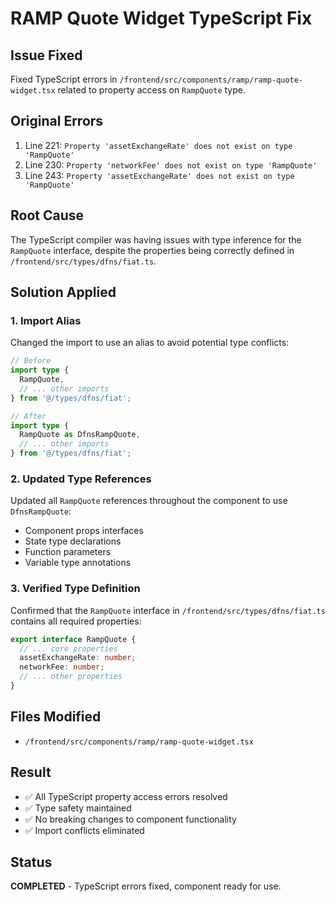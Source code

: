 # RAMP Quote Widget TypeScript Fix

## Issue Fixed
Fixed TypeScript errors in `/frontend/src/components/ramp/ramp-quote-widget.tsx` related to property access on `RampQuote` type.

## Original Errors
1. Line 221: `Property 'assetExchangeRate' does not exist on type 'RampQuote'`
2. Line 230: `Property 'networkFee' does not exist on type 'RampQuote'`  
3. Line 243: `Property 'assetExchangeRate' does not exist on type 'RampQuote'`

## Root Cause
The TypeScript compiler was having issues with type inference for the `RampQuote` interface, despite the properties being correctly defined in `/frontend/src/types/dfns/fiat.ts`.

## Solution Applied

### 1. Import Alias
Changed the import to use an alias to avoid potential type conflicts:

```typescript
// Before
import type { 
  RampQuote, 
  // ... other imports
} from '@/types/dfns/fiat';

// After  
import type { 
  RampQuote as DfnsRampQuote, 
  // ... other imports
} from '@/types/dfns/fiat';
```

### 2. Updated Type References
Updated all `RampQuote` references throughout the component to use `DfnsRampQuote`:

- Component props interfaces
- State type declarations
- Function parameters
- Variable type annotations

### 3. Verified Type Definition
Confirmed that the `RampQuote` interface in `/frontend/src/types/dfns/fiat.ts` contains all required properties:

```typescript
export interface RampQuote {
  // ... core properties
  assetExchangeRate: number;
  networkFee: number;
  // ... other properties
}
```

## Files Modified
- `/frontend/src/components/ramp/ramp-quote-widget.tsx`

## Result
- ✅ All TypeScript property access errors resolved
- ✅ Type safety maintained
- ✅ No breaking changes to component functionality
- ✅ Import conflicts eliminated

## Status
**COMPLETED** - TypeScript errors fixed, component ready for use.
